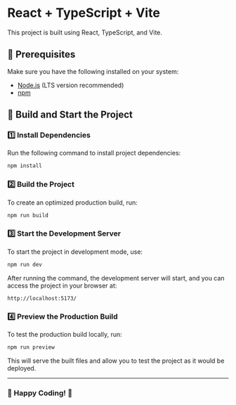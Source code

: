 # React + TypeScript + Vite

This project is built using React, TypeScript, and Vite.

## 📌 Prerequisites

Make sure you have the following installed on your system:

- [Node.js](https://nodejs.org/) (LTS version recommended)
- [npm](https://www.npmjs.com/)

## 🚀 Build and Start the Project

### 1️⃣ Install Dependencies
Run the following command to install project dependencies:

```sh
npm install
```

### 2️⃣ Build the Project
To create an optimized production build, run:

```sh
npm run build
```

### 3️⃣ Start the Development Server
To start the project in development mode, use:

```sh
npm run dev
```

After running the command, the development server will start, and you can access the project in your browser at:

```
http://localhost:5173/
```

### 4️⃣ Preview the Production Build
To test the production build locally, run:

```sh
npm run preview
```

This will serve the built files and allow you to test the project as it would be deployed.

---

### 🎉 Happy Coding! 🚀

